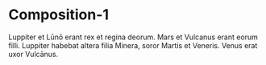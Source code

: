 # Composition-1


Luppiter et Lūnō erant rex et regina deorum. Mars et Vulcanus erant eorum filli. Luppiter habebat altera filia Minera, soror Martis et Veneris. Venus erat uxor Vulcānus.
